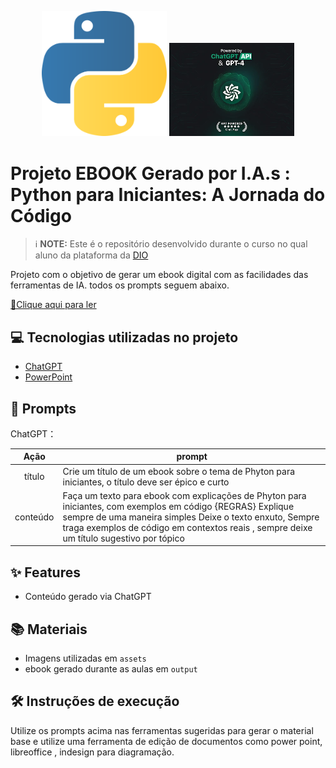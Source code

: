 <p align="center">
    <img width="200" src="assets/475409222_903208461688561_4675914469580622807_n.png">
    <img width="200" src="assets/Chat GPT.png">
</p>



# Projeto EBOOK Gerado por I.A.s :  Python para Iniciantes: A Jornada do Código


 > ℹ️ **NOTE:** Este é o repositório desenvolvido durante o curso no qual aluno da plataforma da [DIO](https://dio.me)

Projeto com o objetivo de gerar um ebook digital com as facilidades das ferramentas de IA. todos os prompts
seguem abaixo.

<a href="https://github.com/neylacba/Python/blob/main/Output/Python%20para%20iniciantes.pdf" title="View PDF now"> 📕Clique aqui para ler</a>

## 💻 Tecnologias utilizadas no projeto

- [ChatGPT](https://chat.openai.com/) 
- [PowerPoint](https://www.microsoft.com/en/microsoft-365/powerpoint)

## 🧠 Prompts


ChatGPT：

|   Ação   | prompt                                                                                                                                                                                                                                                                         |
| :------: | ------------------------------------------------------------------------------------------------------------------------------------------------------------------------------------------------------------------------------------------------------------------------------ |
|  título  | Crie um título de um ebook sobre o tema de Phyton para iniciantes, o título deve ser épico e curto                                                     |
| conteúdo | Faça um texto para ebook com explicações de Phyton para iniciantes,  com exemplos em código {REGRAS} Explique sempre de uma maneira simples Deixe o texto enxuto, Sempre traga exemplos de código em contextos reais , sempre deixe um título sugestivo por tópico |




## ✨ Features

- Conteúdo gerado via ChatGPT


## 📚 Materiais

- Imagens utilizadas em `assets`
- ebook gerado durante as aulas em `output`

## 🛠️ Instruções de execução

Utilize os prompts acima nas ferramentas sugeridas para gerar o material base e utilize uma ferramenta de edição de documentos como power point, libreoffice , indesign para diagramação.


